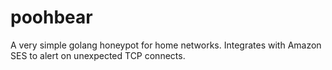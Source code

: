 # poohbear
A very simple golang honeypot for home networks. Integrates with Amazon SES to alert on unexpected TCP connects.
